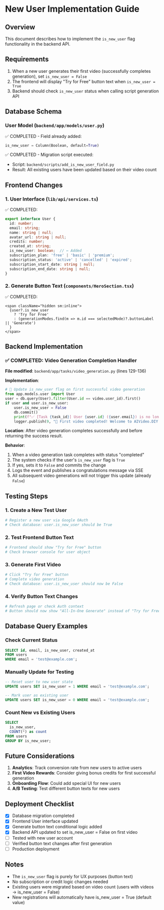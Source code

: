 # New User Implementation Guide

## Overview
This document describes how to implement the `is_new_user` flag functionality in the backend API.

## Requirements
1. When a new user generates their first video (successfully completes generation), set `is_new_user = False`
2. The frontend will display "Try for Free" button text when `is_new_user = True`
3. Backend should check `is_new_user` status when calling script generation API

## Database Schema

### User Model (`backend/app/models/user.py`)
✅ COMPLETED - Field already added:
```python
is_new_user = Column(Boolean, default=True)
```

✅ COMPLETED - Migration script executed:
- Script: `backend/scripts/add_is_new_user_field.py`
- Result: All existing users have been updated based on their video count

## Frontend Changes

### 1. User Interface (`lib/api/services.ts`)
✅ COMPLETED:
```typescript
export interface User {
  id: number;
  email: string;
  name: string | null;
  avatar_url: string | null;
  credits: number;
  created_at: string;
  is_new_user: boolean;  // ← Added
  subscription_plan: 'free' | 'basic' | 'premium';
  subscription_status: 'active' | 'cancelled' | 'expired';
  subscription_start_date: string | null;
  subscription_end_date: string | null;
}
```

### 2. Generate Button Text (`components/HeroSection.tsx`)
✅ COMPLETED:
```tsx
<span className="hidden sm:inline">
  {user?.is_new_user
    ? 'Try for Free'
    : (generationModes.find(m => m.id === selectedMode)?.buttonLabel || 'Generate')
  }
</span>
```

## Backend Implementation

### ✅ COMPLETED: Video Generation Completion Handler

**File modified**: `backend/app/tasks/video_generation.py` (lines 129-136)

**Implementation**:
```python
# 🎉 Update is_new_user flag on first successful video generation
from app.models.user import User
user = db.query(User).filter(User.id == video.user_id).first()
if user and user.is_new_user:
    user.is_new_user = False
    db.commit()
    print(f"✅ [Task {task_id}] User {user.id} ({user.email}) is no longer a new user")
    logger.publish(9, "🎉 First video completed! Welcome to AIVideo.DIY!")
```

**Location**: After video generation completes successfully and before returning the success result.

**Behavior**:
1. When a video generation task completes with status "completed"
2. The system checks if the user's `is_new_user` flag is `True`
3. If yes, sets it to `False` and commits the change
4. Logs the event and publishes a congratulations message via SSE
5. All subsequent video generations will not trigger this update (already `False`)

## Testing Steps

### 1. Create a New Test User
```bash
# Register a new user via Google OAuth
# Check database: user.is_new_user should be True
```

### 2. Test Frontend Button Text
```bash
# Frontend should show "Try for Free" button
# Check browser console for user object
```

### 3. Generate First Video
```bash
# Click "Try for Free" button
# Complete video generation
# Check database: user.is_new_user should now be False
```

### 4. Verify Button Text Changes
```bash
# Refresh page or check Auth context
# Button should now show "All-In-One Generate" instead of "Try for Free"
```

## Database Query Examples

### Check Current Status
```sql
SELECT id, email, is_new_user, created_at
FROM users
WHERE email = 'test@example.com';
```

### Manually Update for Testing
```sql
-- Reset user to new user state
UPDATE users SET is_new_user = 1 WHERE email = 'test@example.com';

-- Mark user as existing user
UPDATE users SET is_new_user = 0 WHERE email = 'test@example.com';
```

### Count New vs Existing Users
```sql
SELECT
  is_new_user,
  COUNT(*) as count
FROM users
GROUP BY is_new_user;
```

## Future Considerations

1. **Analytics**: Track conversion rate from new users to active users
2. **First Video Rewards**: Consider giving bonus credits for first successful generation
3. **Onboarding Flow**: Could add special UI for new users
4. **A/B Testing**: Test different button texts for new users

## Deployment Checklist

- [x] Database migration completed
- [x] Frontend User interface updated
- [x] Generate button text conditional logic added
- [x] Backend API updated to set is_new_user = False on first video
- [ ] Tested with new user account
- [ ] Verified button text changes after first generation
- [ ] Production deployment

## Notes

- The `is_new_user` flag is purely for UX purposes (button text)
- No subscription or credit logic changes needed
- Existing users were migrated based on video count (users with videos → is_new_user = False)
- New registrations will automatically have is_new_user = True (default value)
